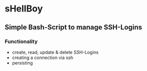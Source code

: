# sHellBoy

## Simple Bash-Script to manage SSH-Logins

### Functionality

- create, read, update & delete SSH-Logins
- creating a connection via ssh
- persisting
